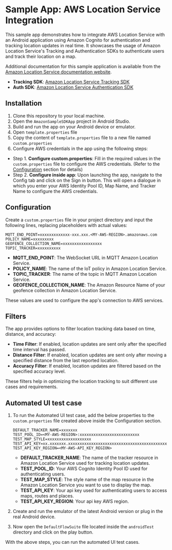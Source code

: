 # Sample App: AWS Location Service Integration

This sample app demonstrates how to integrate AWS Location Service with an Android application using Amazon Cognito for authentication and tracking location updates in real time. It showcases the usage of Amazon Location Service's Tracking and Authentication SDKs to authenticate users and track their location on a map.

Additional documentation for this sample application is available from the [Amazon Location Service documentation website](https://docs.aws.amazon.com/location/latest/developerguide/qs-android-tracking.html).

- **Tracking SDK**: [Amazon Location Service Tracking SDK](https://github.com/aws-geospatial/amazon-location-mobile-tracking-sdk-android)
- **Auth SDK**: [Amazon Location Service Authentication SDK](https://github.com/aws-geospatial/amazon-location-mobile-auth-sdk-android)

## Installation

1. Clone this repository to your local machine.
2. Open the `AmazonSampleSDKApp` project in Android Studio.
3. Build and run the app on your Android device or emulator.
4. Open `template.properties` file
5. Copy the content of `template.properties` file to a new file named `custom.properties`
6. Configure AWS credentials in the app using the following steps:
  - Step 1. **Configure custom.properties**: Fill in the required values in the `custom.properties` file to configure the AWS credentials. (Refer to the [Configuration](#configuration) section for details)
  - Step 2. **Configure inside app**: Upon launching the app, navigate to the Config tab and click on the Sign in button. This will open a dialogue in which you enter your AWS Identity Pool ID, Map Name, and Tracker Name to configure the AWS credentials.

## Configuration

Create a `custom.properties` file in your project directory and input the following lines, replacing placeholders with actual values:

 ```properties
 MQTT_END_POINT=xxxxxxxxxxxxx-xxx.xxx.<MY-AWS-REGION>.amazonaws.com
 POLICY_NAME=xxxxxxxxx
 GEOFENCE_COLLECTION_NAME=xxxxxxxxxxxxxxxxx
 TOPIC_TRACKER=xxxxxxxxxx
```

- **MQTT_END_POINT**: The WebSocket URL in MQTT Amazon Location Service.
- **POLICY_NAME**: The name of the IoT policy in Amazon Location Service.
- **TOPIC_TRACKER**: The name of the topic in MQTT Amazon Location Service.
- **GEOFENCE_COLLECTION_NAME**: The Amazon Resource Name of your geofence collection in Amazon Location Service.

These values are used to configure the app's connection to AWS services.

## Filters

The app provides options to filter location tracking data based on time, distance, and accuracy:

- **Time Filter**: If enabled, location updates are sent only after the specified time interval has passed.
- **Distance Filter**: If enabled, location updates are sent only after moving a specified distance from the last reported location.
- **Accuracy Filter**: If enabled, location updates are filtered based on the specified accuracy level.

These filters help in optimizing the location tracking to suit different use cases and requirements.

## Automated UI test case

1. To run the Automated UI test case, add the below properties to the `custom.properties` file created above inside the Configuration section.

    ```properties
    DEFAULT_TRACKER_NAME=xxxxxxx
    TEST_POOL_ID=<MY-AWS-REGION>:xxxxxxxxxxxxxxxxxxxxxxxxxx
    TEST_MAP_STYLE=xxxxxxxxxxxxxxxxxxx
    TEST_API_KEY=xx.xxxxxxx.xxxxxxxxxxxxxxxxxxxxxxxxxxxxxxxxxxxxxxxxxxxxxxxxxxxxxxxxxxxxxxxxxxxxxxxxxxxxxxxxxxxxxxxxxxxxxxxxxxxxxxxxxxxxx
    TEST_API_KEY_REGION=<MY-AWS-API_KEY_REGION>
   ```

   - **DEFAULT_TRACKER_NAME**: The name of the tracker resource in Amazon Location Service used for tracking location updates.
   - **TEST_POOL_ID**: Your AWS Cognito Identity Pool ID used for authenticating users.
   - **TEST_MAP_STYLE**: The style name of the map resource in the Amazon Location Service you want to use to display the map.
   - **TEST_API_KEY**: Your api key used for authenticating users to access maps, routes and places.
   - **TEST_API_KEY_REGION**: Your api key AWS region.

2. Create and run the emulator of the latest Android version or plug in the real Android device.
3. Now open the `DefaultFlowSuite` file located inside the `androidTest` directory and click on the play button.

With the above steps, you can run the automated UI test cases.